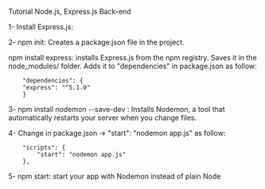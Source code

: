 Tutorial Node.js, Express.js Back-end

1- Install Express.js:

2- npm init: Creates a package.json file in the project.

npm install express: installs Express.js from the npm registry. Saves it in the node_modules/ folder. Adds it to "dependencies" in package.json as follow: 

        "dependencies": {
        "express": "^5.1.0"
        }

3- npm install nodemon --save-dev : Installs Nodemon, a tool that automatically restarts your server when you change files.

4- Change in package.json → "start": "nodemon app.js" as follow:
        
        "scripts": {
            "start": "nodemon app.js"
        },
5- npm start: start your app with Nodemon instead of plain Node


